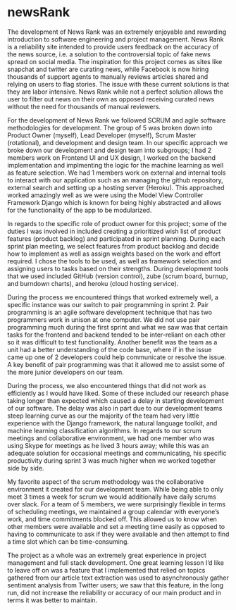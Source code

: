 # newsRank 
The development of News Rank was an extremely enjoyable and rewarding introduction to software engineering and project management. News Rank is a reliability site intended to provide users feedback on the accuracy of the news source, i.e. a solution to the controversial topic of fake news spread on social media. The inspiration for this project comes as sites like snapchat and twitter are curating news, while Facebook is now hiring thousands of support agents to manually reviews articles shared and relying on users to flag stories. The issue with these current solutions is that they are labor intensive. News Rank while not a perfect solution allows the user to filter out news on their own as opposed receiving curated news without the need for thousands of manual reviewers.
 
For the development of News Rank we followed SCRUM and agile software methodologies for development. The group of 5 was broken down into Product Owner (myself), Lead Developer (myself), Scrum Master (rotational), and development and design team. In our specific approach we broke down our development and design team into subgroups; I had 2 members work on Frontend UI and UX design, I worked on the backend implementation and implmenting the logic for the machine learning as well as feature selection. We had 1 members work on external and internal tools to interact with our application such as an managing the github repository, external search and setting up a hosting server (Heroku). This approached worked amazingly well as we were using the Model View Controller Framework Django which is known for being highly abstracted and allows for the functionality of the app to be modularized. 
 
In regards to the specific role of product owner for this project; some of the duties I was involved in included creating a prioritized wish list of product features (product backlog) and participated in sprint planning. During each sprint plan meeting, we select features from product backlog and decide how to implement as well as assign weights based on the work and effort required. I chose the tools to be used, as well as framework selection and assigning users to tasks based on their strengths. During development tools that we used included GitHub (version control), zube (scrum board, burnup, and burndown charts), and heroku (cloud hosting service).
 
During the process we encountered things that worked extremely well, a specific instance was our switch to pair programming in sprint 2. Pair programming is an agile software development technique that has two programmers work in unison at one computer. We did not use pair programming much during the first sprint and what we saw was that certain tasks for the frontend and backend tended to be inter-reliant on each other so it was difficult to test functionality. Another benefit was the team as a unit had a better understanding of the code base, where if in the issue came up one of 2 developers could help communicate or resolve the issue. A key benefit of pair programming was that it allowed me to assist some of the more junior developers on our team.

During the process, we also encountered things that did not work as efficiently as I would have liked. Some of these included our research phase taking longer than expected which caused a delay in starting development of our software. The delay was also in part due to our development teams steep learning curve as our the majority of the team had very little experience with the Django framework, the natural language toolkit, and machine learning classification algorithms. In regards to our scrum meetings and collaborative environment, we had one member who was using Skype for meetings as he lived 3 hours away; while this was an adequate solution for occasional meetings and communicating, his specific productivity during sprint 3 was much higher when we worked together side by side.
 
My favorite aspect of the scrum methodology was the collaborative environment it created for our development team. While being able to only meet 3 times a week for scrum we would additionally have daily scrums over slack. For a team of 5 members, we were surprisingly flexible in terms of scheduling meetings, we maintained a group calendar with everyone’s work, and time commitments blocked off. This allowed us to know when other members were available and set a meeting time easily as opposed to having to communicate to ask if they were available and then attempt to find a time slot which can be time-consuming.
 
The project as a whole was an extremely great experience in project management and full stack development. One great learning lesson I’d like to leave off on was a feature that I implemented that relied on topics gathered from our article text extraction was used to asynchronously gather sentiment analysis from Twitter users; we saw that this feature, in the long run, did not increase the reliability or accuracy of our main product and in terms it was better to maintain.
